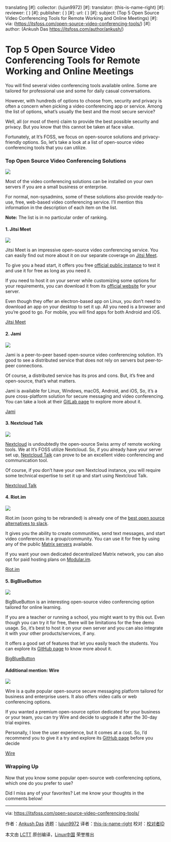 translating
[#]: collector: (lujun9972)
[#]: translator: (this-is-name-right)
[#]: reviewer: ( )
[#]: publisher: ( )
[#]: url: ( )
[#]: subject: (Top 5 Open Source Video Conferencing Tools for Remote Working and Online Meetings)
[#]: via: (https://itsfoss.com/open-source-video-conferencing-tools/)
[#]: author: (Ankush Das https://itsfoss.com/author/ankush/)

Top 5 Open Source Video Conferencing Tools for Remote Working and Online Meetings
======

You will find several video conferencing tools available online. Some are tailored for professional use and some for daily casual conversations.

However, with hundreds of options to choose from, security and privacy is often a concern when picking a video conferencing app or service. Among the list of options, what’s usually the best and the most secure service?

Well, all (or most of them) claim to provide the best possible security and privacy. But you know that this cannot be taken at face value.

Fortunately, at It’s FOSS, we focus on open-source solutions and privacy-friendly options. So, let’s take a look at a list of open-source video conferencing tools that you can utilize.

### Top Open Source Video Conferencing Solutions

![][1]

Most of the video conferencing solutions can be installed on your own servers if you are a small business or enterprise.

For normal, non-sysadmins, some of these solutions also provide ready-to-use, free, web-based video conferencing service. I’ll mention this information in the description of each item on the list.

**Note:** The list is in no particular order of ranking.

#### 1\. Jitsi Meet

![][2]

Jitsi Meet is an impressive open-source video conferencing service. You can easily find out more about it on our separate coverage on [Jitsi Meet][3].

To give you a head start, it offers you free [official public instance][4] to test it and use it for free as long as you need it.

If you need to host it on your server while customizing some options for your requirements, you can download it from its [official website][5] for your server.

Even though they offer an electron-based app on Linux, you don’t need to download an app on your desktop to set it up. All you need is a browser and you’re good to go. For mobile, you will find apps for both Android and iOS.

[Jitsi Meet][5]

#### 2\. Jami

![][6]

Jami is a peer-to-peer based open-source video conferencing solution. It’s good to see a distributed service that does not rely on servers but peer-to-peer connections.

Of course, a distributed service has its pros and cons. But, it’s free and open-source, that’s what matters.

Jami is available for Linux, Windows, macOS, Android, and iOS, So, it’s a pure cross-platform solution for secure messaging and video conferencing. You can take a look at their [GitLab page][7] to explore more about it.

[Jami][8]

#### 3\. Nextcloud Talk

![][9]

[Nextcloud][10] is undoubtedly the open-source Swiss army of remote working tools. We at It’s FOSS utilize Nextcloud. So, if you already have your server set up, [Nextcloud Talk][11] can prove to be an excellent video conferencing and communication tool.

Of course, if you don’t have your own Nextcloud instance, you will require some technical expertise to set it up and start using Nextcloud Talk.

[Nextcloud Talk][11]

#### 4\. Riot.im

![][12]

Riot.im (soon going to be rebranded) is already one of the [best open source alternatives to slack][13].

It gives you the ability to create communities, send text messages, and start video conferences in a group/community. You can use it for free by using any of the public [Matrix servers][14] available.

If you want your own dedicated decentralized Matrix network, you can also opt for paid hosting plans on [Modular.im][15].

[Riot.im][16]

#### 5\. BigBlueButton

![][17]

BigBlueButton is an interesting open-source video conferencing option tailored for online learning.

If you are a teacher or running a school, you might want to try this out. Even though you can try it for free, there will be limitations for the free demo usage. So, it’s best to host it on your own server and you can also integrate it with your other products/services, if any.

It offers a good set of features that let you easily teach the students. You can explore its [GitHub page][18] to know more about it.

[BigBlueButton][19]

#### Additional mention: Wire

![][20]

Wire is a quite popular open-source secure messaging platform tailored for business and enterprise users. It also offers video calls or web conferencing options.

If you wanted a premium open-source option dedicated for your business or your team, you can try Wire and decide to upgrade it after the 30-day trial expires.

Personally, I love the user experience, but it comes at a cost. So, I’d recommend you to give it a try and explore its [GitHub page][21] before you decide

[Wire][22]

### Wrapping Up

Now that you know some popular open-source web conferencing options, which one do you prefer to use?

Did I miss any of your favorites? Let me know your thoughts in the comments below!

--------------------------------------------------------------------------------

via: https://itsfoss.com/open-source-video-conferencing-tools/

作者：[Ankush Das][a]
选题：[lujun9972][b]
译者：[this-is-name-right](https://github.com/译者ID)
校对：[校对者ID](https://github.com/校对者ID)

本文由 [LCTT](https://github.com/LCTT/TranslateProject) 原创编译，[Linux中国](https://linux.cn/) 荣誉推出

[a]: https://itsfoss.com/author/ankush/
[b]: https://github.com/lujun9972
[1]: https://i1.wp.com/itsfoss.com/wp-content/uploads/2020/07/open-source-video-conferencing-tools.jpg?ssl=1
[2]: https://i2.wp.com/itsfoss.com/wp-content/uploads/2020/06/jitsi-meet-browser-screenshot.png?ssl=1
[3]: https://itsfoss.com/jitsi-meet/
[4]: https://meet.jit.si/
[5]: https://jitsi.org/jitsi-meet/
[6]: https://i0.wp.com/itsfoss.com/wp-content/uploads/2020/07/jami-screenshot.png?ssl=1
[7]: https://git.jami.net/savoirfairelinux/ring-project
[8]: https://jami.net/
[9]: https://i0.wp.com/itsfoss.com/wp-content/uploads/2020/07/nextcloud-talk.png?ssl=1
[10]: https://itsfoss.com/nextcloud/
[11]: https://nextcloud.com/talk/
[12]: https://i2.wp.com/itsfoss.com/wp-content/uploads/2020/07/riot-communication-video.png?ssl=1
[13]: https://itsfoss.com/open-source-slack-alternative/
[14]: https://matrix.org/
[15]: https://modular.im/
[16]: https://about.riot.im/
[17]: https://i0.wp.com/itsfoss.com/wp-content/uploads/2020/07/big-blue-button.png?ssl=1
[18]: https://github.com/bigbluebutton/bigbluebutton
[19]: https://itsfoss.com/open-source-video-conferencing-tools/bigbluebutton.org/
[20]: https://i1.wp.com/itsfoss.com/wp-content/uploads/2020/07/wire-video-conferencing.png?ssl=1
[21]: https://github.com/wireapp
[22]: https://wire.com/en/
